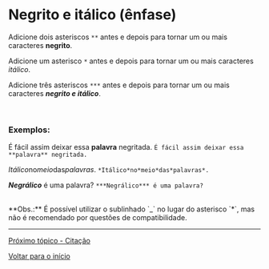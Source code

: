 # Negrito e itálico (ênfase)
  
Adicione dois asteriscos `**` antes e depois para tornar um ou mais caracteres **negrito**.  
  
Adicione um asterisco `*` antes e depois para tornar um ou mais caracteres *itálico*.

Adicione três asteriscos `***` antes e depois para tornar um ou mais caracteres ***negrito e itálico***.
  
<br>
  
### Exemplos:  
  
É fácil assim deixar essa **palavra** negritada. `É fácil assim deixar essa **palavra** negritada.`  
  
*Itálico*no*meio*das*palavras*. `*Itálico*no*meio*das*palavras*.`  
  
***Negrálico*** é uma palavra? `***Negrálico*** é uma palavra?`  
  
<br>
**Obs.:** É possível utilizar o sublinhado `_` no lugar do asterisco `*`, mas não é recomendado por questões de compatibilidade.
  
---
  
[Próximo tópico - Citação](citação.md)  
  
[Voltar para o início](README.md)  
